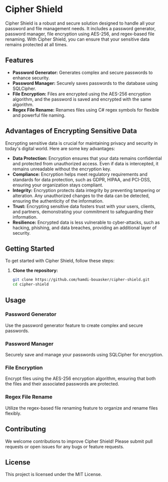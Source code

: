 # Cipher Shield

Cipher Shield is a robust and secure solution designed to handle all your password and file management needs. It includes a password generator, password manager, file encryption using AES-256, and regex-based file renaming. 
With Cipher Shield, you can ensure that your sensitive data remains protected at all times.

## Features

- **Password Generator:** Generates complex and secure passwords to enhance security.
- **Password Manager:** Securely saves passwords to the database using SQLCipher.
- **File Encryption:** Files are encrypted using the AES-256 encryption algorithm, and the password is saved and encrypted with the same algorithm.
- **Regex File Rename:** Renames files using C# regex symbols for flexible and powerful file naming.

## Advantages of Encrypting Sensitive Data

Encrypting sensitive data is crucial for maintaining privacy and security in today's digital world. Here are some key advantages:

- **Data Protection:** Encryption ensures that your data remains confidential and protected from unauthorized access. Even if data is intercepted, it remains unreadable without the encryption key.
- **Compliance:** Encryption helps meet regulatory requirements and standards for data protection, such as GDPR, HIPAA, and PCI-DSS, ensuring your organization stays compliant.
- **Integrity:** Encryption protects data integrity by preventing tampering or alteration. Any unauthorized changes to the data can be detected, ensuring the authenticity of the information.
- **Trust:** Encrypting sensitive data fosters trust with your users, clients, and partners, demonstrating your commitment to safeguarding their information.
- **Resilience:** Encrypted data is less vulnerable to cyber-attacks, such as hacking, phishing, and data breaches, providing an additional layer of security.

## Getting Started

To get started with Cipher Shield, follow these steps:

1. **Clone the repository:**
   ```sh
   git clone https://github.com/hamdi-bouasker/cipher-shield.git
   cd cipher-shield

## Usage

### Password Generator
Use the password generator feature to create complex and secure passwords.

### Password Manager
Securely save and manage your passwords using SQLCipher for encryption.

### File Encryption
Encrypt files using the AES-256 encryption algorithm, ensuring that both the files and their associated passwords are protected.

### Regex File Rename
Utilize the regex-based file renaming feature to organize and rename files flexibly.

## Contributing

We welcome contributions to improve Cipher Shield! Please submit pull requests or open issues for any bugs or feature requests.

## License

This project is licensed under the MIT License.


